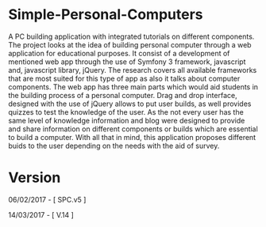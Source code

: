 # Simple-Personal-Computers

A PC building application with integrated tutorials on different components.
The project looks at the idea of building personal computer through a web application for educational purposes. It consist of a development of mentioned web app through the use of Symfony 3 framework, javascript and, javascript library, jQuery. The research covers all available frameworks that are most suited for this type of app as also it talks about computer components. The web app has three main parts which would aid students in the building process of a personal computer. Drag and drop interface, designed with the use of jQuery allows to put user builds, as well provides quizzes to test the knowledge of the user. As the not every user has the same level of knowledge information and blog were designed to provide and share information on different components or builds which are essential to build a computer. With all that in mind, this application proposes different buids to the user depending on the needs with the aid of survey. 


# Version
06/02/2017 - [ SPC.v5 ] 

14/03/2017 - [ V.14 ]
